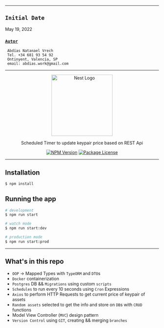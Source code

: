 ___
## **`Initial Date`**
 May 19, 2022
<br>

### **[`Autor`]( "https://www.instagram.com/abdias.vrech/" )**

     Abdías Natanael Vrech
     Tel. +34 681 93 54 92
     Ontinyent, Valencia, SP
     email: abdias.work@gmail.com
___
<p align="center">
  <a href="http://nestjs.com/" target="blank"><img src="https://nestjs.com/img/logo-small.svg" width="200" alt="Nest Logo" /></a>
</p>

[circleci-image]: https://img.shields.io/circleci/build/github/nestjs/nest/master?token=abc123def456
[circleci-url]: https://circleci.com/gh/nestjs/nest

<p align="center">Scheduled Timer to update keypair price based on REST Api</p>
    <p align="center">
<a href="https://www.npmjs.com/~nestjscore" target="_blank"><img src="https://img.shields.io/npm/v/@nestjs/core.svg" alt="NPM Version" /></a>
<a href="https://www.npmjs.com/~nestjscore" target="_blank"><img src="https://img.shields.io/npm/l/@nestjs/core.svg" alt="Package License" /></a>
</p>

___

## Installation

```bash
$ npm install
```

## Running the app

```bash
# development
$ npm run start

# watch mode
$ npm run start:dev

# production mode
$ npm run start:prod
```
___

## What's in this repo
- `OOP` → Mapped Types with `TypeORM` and `DTO`s
- `Docker` containerization
- `Postgres` DB && `Migrations` using custom `scripts`
- `Schedules` to run every 10 seconds using `Cron` Expressions
- `Axios` to perform HTTP Requests to get current price of keypair of assets
- `Random assets` selected to get the info and store on `DB`s with `CRUD` functions
- Model View Controller (`MVC`) design pattern
- `Version Control` using `GIT`, creating && merging `branches`
